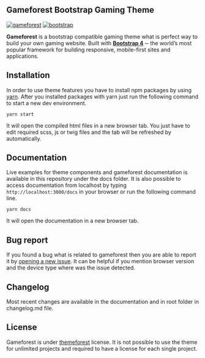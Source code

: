 ## Gameforest Bootstrap Gaming Theme
[![gameforest](https://img.shields.io/badge/gameforest-5.0.3-blue.svg?longCache=true&style=flat-square)](https://themeforest.net/item/gameforest-responsive-gaming-html-theme/5007730)
[![bootstrap](https://img.shields.io/badge/bootstrap-4.3.1-blue.svg?longCache=true&style=flat-square)](https://github.com/twbs/bootstrap)

**Gameforest** is a bootstrap compatible gaming theme what is perfect way to build your own gaming website. Built with **[Bootstrap 4](https://github.com/twbs/bootstrap)**  ─ the world’s most popular framework for building responsive, mobile-first sites and applications.

## Installation
In order to use theme features you have to install npm packages by using [yarn](https://yarnpkg.com). After you installed packages with yarn just run the following command to start a new dev environment.
```
yarn start
```
It will open the compiled html files in a new browser tab. You just have to edit required scss, js or twig files and the tab will be refreshed by automatically.

## Documentation
Live examples for theme components and gameforest documentation is available in this repository under the docs folder. It is also possible to access documentation from localhost by typing `http://localhost:3000/docs` in your browser or run the following command line.
```
yarn docs
```
It will open the documentation in a new browser tab.

## Bug report
If you found a bug what is related to gameforest then you are able to report it by [opening a new issue](https://github.com/yakuthemes/gameforest/issues/new). It can be helpful if you mention browser version and the device type where was the issue detected.

## Changelog
Most recent changes are available in the documentation and in root folder in changelog.md file.

## License
Gameforest is under [themeforest](https://themeforest.net/licenses/standard) license. It is not possible to use the theme for unlimited projects and required to have a license for each single project.
